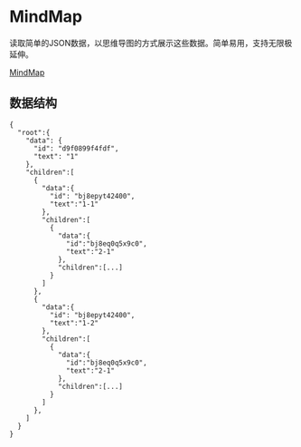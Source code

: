 # MindMap
读取简单的JSON数据，以思维导图的方式展示这些数据。简单易用，支持无限极延伸。

[MindMap](https://yaoxiaojuan.github.io/MindMap/)

## 数据结构

```
{
  "root":{
    "data": {
      "id": "d9f0899f4fdf",
      "text": "1"
    },
    "children":[
      {
        "data":{
          "id": "bj8epyt42400",
          "text":"1-1"
        },
        "children":[
          {
            "data":{
              "id":"bj8eq0q5x9c0",
              "text":"2-1"
            },
            "children":[...]
          }
        ]
      },
      {
        "data":{
          "id": "bj8epyt42400",
          "text":"1-2"
        },
        "children":[
          {
            "data":{
              "id":"bj8eq0q5x9c0",
              "text":"2-1"
            },
            "children":[...]
          }
        ]
      },
    ]
  }
}
```